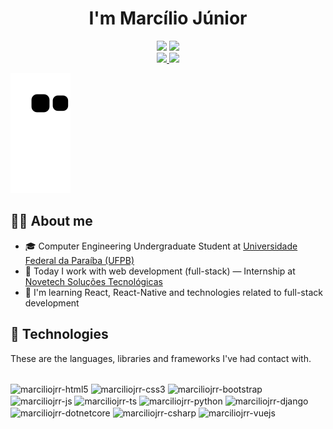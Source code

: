 <h1 align="center">I'm Marcílio Júnior</h1>
<div align="center"> 
  <a href="https://www.linkedin.com/in/marciliojrr" target="_blank"><img src="https://img.shields.io/badge/-LinkedIn-%230077B5?style=for-the-badge&logo=linkedin&logoColor=white" target="_blank"></a>
  <a href = "mailto:marciliojr@outlook.com"><img src="https://img.shields.io/badge/-Marcílio_Júnior-0078D4?style=for-the-badge&logo=microsoft-outlook&logoColor=white" target="_blank"></a>
</div>
  
<div align="center">
  <a href="https://github.com/marciliojrr">
  <img height="180em" src="https://github-readme-stats.vercel.app/api?username=marciliojrr&show_icons=true&theme=dracula&include_all_commits=true&count_private=true"/>
  <img height="180em" src="https://github-readme-stats.vercel.app/api/top-langs/?username=marciliojrr&layout=compact&langs_count=7&theme=dracula"/>
</div>

<div>
  <a href=""></a>
  
  ![Snake animation](https://github.com/marciliojrr/marciliojrr/blob/output/github-contribution-grid-snake.svg) 
  
</div>

  
## 👋🏼 About me
- 🎓 Computer Engineering Undergraduate Student at [Universidade Federal da Paraíba (UFPB)](https://www.ufpb.br/)
- 🔭 Today I work with web development (full-stack) — Internship at <a href="http://www.novetech.com.br/">Novetech Soluções Tecnológicas</a>
- 🌱 I'm learning React, React-Native and technologies related to full-stack development

## 🚀 Technologies
These are the languages, libraries and frameworks I've had contact with.
<div style="display: inline_block"><br>
  <img align="center" alt="marciliojrr-html5" height="30" width="40" src="https://cdn.jsdelivr.net/gh/devicons/devicon/icons/html5/html5-original.svg" />
  <img align="center" alt="marciliojrr-css3" height="30" width="40" src="https://cdn.jsdelivr.net/gh/devicons/devicon/icons/css3/css3-original.svg" />
  <img align="center" alt="marciliojrr-bootstrap" height="30" width="40" src="https://cdn.jsdelivr.net/gh/devicons/devicon/icons/bootstrap/bootstrap-original.svg" />
  <img align="center" alt="marciliojrr-js" height="30" width="40" src="https://cdn.jsdelivr.net/gh/devicons/devicon/icons/javascript/javascript-original.svg" />
  <img align="center" alt="marciliojrr-ts" height="30" width="40" src="https://cdn.jsdelivr.net/gh/devicons/devicon/icons/typescript/typescript-original.svg" />
  <img align="center" alt="marciliojrr-python" height="30" width="40" src="https://cdn.jsdelivr.net/gh/devicons/devicon/icons/python/python-original.svg" />
  <img align="center" alt="marciliojrr-django" height="30" width="40" src="https://cdn.jsdelivr.net/gh/devicons/devicon/icons/django/django-plain.svg" />
  <img align="center" alt="marciliojrr-dotnetcore" height="30" width="40" src="https://cdn.jsdelivr.net/gh/devicons/devicon/icons/dotnetcore/dotnetcore-original.svg" />
  <img align="center" alt="marciliojrr-csharp" height="30" width="40" src="https://cdn.jsdelivr.net/gh/devicons/devicon/icons/csharp/csharp-original.svg" />
  <img align="center" alt="marciliojrr-vuejs" height="30" width="40" src="https://cdn.jsdelivr.net/gh/devicons/devicon/icons/vuejs/vuejs-original.svg" />

</div>
